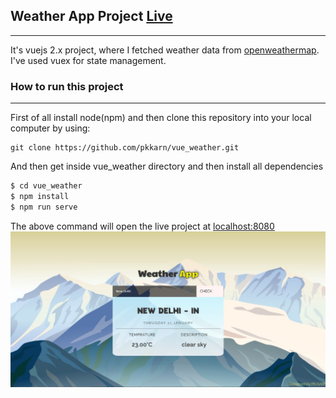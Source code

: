 ## Weather App Project [Live](https://vuepk.herokuapp.com/)
---
It's vuejs 2.x project, where I fetched weather data from [openweathermap](https://openweathermap.org/api). I've used vuex for state management.
### How to run this project
---
First of all install node(npm) and then clone this repository into your local computer by using:
```
git clone https://github.com/pkkarn/vue_weather.git
```
And then get inside vue_weather directory and then install all dependencies 

```sh
$ cd vue_weather
$ npm install
$ npm run serve
```

The above command will open the live project at [localhost:8080](http://localhost:8080/)
![img](./src/assets/screenshot.jpeg)